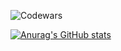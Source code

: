 ![Codewars](https://www.codewars.com/users/Gabriel%20Oliveira/badges/large)

[![Anurag's GitHub stats](https://github-readme-stats.vercel.app/api?gabrielmatos51=anuraghazra)](https://github.com/anuraghazra/github-readme-stats)
